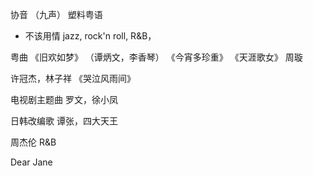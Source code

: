 协音 （九声）
塑料粤语

- 不该用情
  jazz, rock'n roll, R&B，

粤曲
《旧欢如梦》 （谭炳文，李香琴）
《今宵多珍重》
《天涯歌女》 周璇

许冠杰，林子祥
《哭泣风雨间》

电视剧主题曲
罗文，徐小凤

日韩改编歌
谭张，四大天王

周杰伦
R&B

Dear Jane
